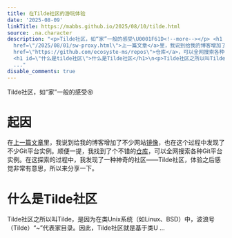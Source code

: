 ```yaml
---
title: 在Tilde社区的游玩体验
date: '2025-08-09'
linkTitle: https://mabbs.github.io/2025/08/10/tilde.html
source: .na.character
description: "<p>Tilde社区，如“家”一般的感受\U0001F61D<!--more--></p> <h1 id=\"起因\">起因</h1>\n<p>在<a
  href=\"/2025/08/01/sw-proxy.html\">上一篇文章</a>里，我说到给我的博客增加了不少网站<a href=\"/proxylist.html\">镜像</a>，也在这个过程中发现了不少Git平台实例。顺便一提，我找到了个不错的<a
  href=\"https://github.com/ecosyste-ms/repos\">仓库</a>，可以全网搜索各种Git平台实例。在这探索的过程中，我发现了一种神奇的社区——Tilde社区，体验之后感觉非常有意思，所以来分享一下。</p>
  <h1 id=\"什么是tilde社区\">什么是Tilde社区</h1>\n<p>Tilde社区之所以叫Tilde，是因为在类Unix系统（如Linux、BSD）中，波浪号（Tilde）“~”代表家目录。因此，Tilde社区就是基于类U
  ..."
disable_comments: true
---
```

<p>Tilde社区，如“家”一般的感受😝<!--more--></p> <h1 id="起因">起因</h1>
<p>在<a href="/2025/08/01/sw-proxy.html">上一篇文章</a>里，我说到给我的博客增加了不少网站<a href="/proxylist.html">镜像</a>，也在这个过程中发现了不少Git平台实例。顺便一提，我找到了个不错的<a href="https://github.com/ecosyste-ms/repos">仓库</a>，可以全网搜索各种Git平台实例。在这探索的过程中，我发现了一种神奇的社区——Tilde社区，体验之后感觉非常有意思，所以来分享一下。</p> <h1 id="什么是tilde社区">什么是Tilde社区</h1>
<p>Tilde社区之所以叫Tilde，是因为在类Unix系统（如Linux、BSD）中，波浪号（Tilde）“~”代表家目录。因此，Tilde社区就是基于类U ...